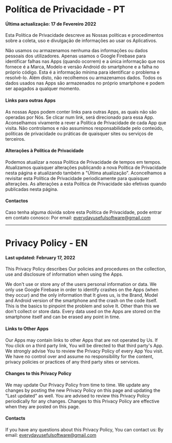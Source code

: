 # Política de Privacidade - PT
#### Última actualização: 17 de Fevereiro 2022
Esta Política de Privacidade descreve as Nossas políticas e procedimentos sobre a coleta, uso e divulgação de informações ao usar os Aplicativos.

Não usamos ou armazenamos nenhuma das informações ou dados pessoais dos utilizadores. Apenas usamos o Google Firebase para identificar falhas nas Apps (quando ocorrem) e a única informação que nos fornece é a Marca, Modelo e versão Android do smartphone e a falha no próprio código. Esta é a informação mínima para identificar o problema e resolvê-lo. Além disto, não recolhemos ou armazenamos dados. Todos os dados usados nas Apps são armazenados no próprio smartphone e podem ser apagados a qualquer momento.
#### Links para outras Apps
As nossas Apps podem conter links para outras Apps, as quais não são operadas por Nós. Se clicar num link, será direcionado para essa App. Aconselhamos vivamente a rever a Política de Privacidade de cada App que visita.
Não controlamos e não assumimos responsabilidade pelo conteúdo, políticas de privacidade ou práticas de quaisquer sites ou serviços de terceiros.
#### Alterações à Política de Privacidade
Podemos atualizar a nossa Política de Privacidade de tempos em tempos. Atualizamos quaisquer alterações publicando a nova Política de Privacidade nesta página e atualizando também a "Última atualização".
Aconcelhamos a revisitar esta Política de Privacidade periodicamente para quaisquer alterações. As alterações a esta Política de Privacidade são efetivas quando publicadas nesta página.
#### Contactos
Caso tenha alguma dúvida sobre esta Política de Privacidade, pode entrar em contato conosco:
Por email: everydayusefulsoftware@gmail.com

-------------

# Privacy Policy - EN
#### Last updated: February 17, 2022
This Privacy Policy describes Our policies and procedures on the collection, use and disclosure of information when using the Apps.

We don't use or store any of the users personal information or data. We only use Google Firebase in order to identify crashes on the Apps (when they occur) and the only information that It gives us, is the Brand, Model and Android version of the smartphone and the crash on the code itself. This is the basics to pinpoint the problem and solve It. Other than this we don't collect or store data. Every data used on the Apps are stored on the smartphone itself and can be erased any point in time.
#### Links to Other Apps
Our Apps may contain links to other Apps that are not operated by Us. If You click on a third party link, You will be directed to that third party's App. We strongly advise You to review the Privacy Policy of every App You visit.
We have no control over and assume no responsibility for the content, privacy policies or practices of any third party sites or services.
#### Changes to this Privacy Policy
We may update Our Privacy Policy from time to time. We update any changes by posting the new Privacy Policy on this page and updating the "Last updated" as well.
You are advised to review this Privacy Policy periodically for any changes. Changes to this Privacy Policy are effective when they are posted on this page.
#### Contacts
If you have any questions about this Privacy Policy, You can contact us:
By email: everydayusefulsoftware@gmail.com
